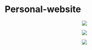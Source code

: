 # Personal-website


<p align="center"><img src="https://i.ibb.co/5cJkrs4/Screenshot-1.jpg"></p>
<p align="center"><img src="https://i.ibb.co/8KF5PXs/Screenshot-2.jpg"></p>
<p align="center"><img src="https://i.ibb.co/9GZ5jsN/Screenshot-3.jpg"></p>
